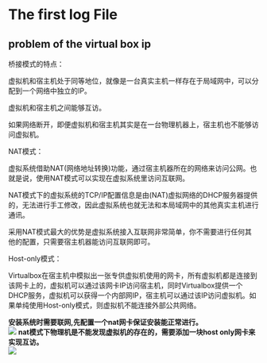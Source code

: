 # The first log File
## problem of the virtual box ip
桥接模式的特点：

虚拟机和宿主机处于同等地位，就像是一台真实主机一样存在于局域网中，可以分配到一个网络中独立的IP。

虚拟机和宿主机之间能够互访。

如果网络断开，即便虚拟机和宿主机其实是在一台物理机器上，宿主机也不能够访问虚拟机。

NAT模式：

虚拟系统借助NAT(网络地址转换)功能，通过宿主机器所在的网络来访问公网。也就是说，使用NAT模式可以实现在虚拟系统里访问互联网。

NAT模式下的虚拟系统的TCP/IP配置信息是由(NAT)虚拟网络的DHCP服务器提供的，无法进行手工修改，因此虚拟系统也就无法和本局域网中的其他真实主机进行通讯。

采用NAT模式最大的优势是虚拟系统接入互联网非常简单，你不需要进行任何其他的配置，只需要宿主机器能访问互联网即可。


Host-only模式：

Virtualbox在宿主机中模拟出一张专供虚拟机使用的网卡，所有虚拟机都是连接到该网卡上的，虚拟机可以通过该网卡IP访问宿主机，同时Virtualbox提供一个DHCP服务，虚拟机可以获得一个内部网IP，宿主机可以通过该IP访问虚拟机。如果单纯使用Host-only模式，则虚拟机不能连接外部公共网络。

**安装系统时需要联网,先配置一个nat网卡保证安装能正常进行。**  
![](https://images0.cnblogs.com/blog2015/545411/201505/061646030792094.jpg)
**nat模式下物理机是不能发现虚拟机的存在的，需要添加一块host only网卡来实现互访。**  
![](https://images0.cnblogs.com/blog2015/545411/201505/061653364859041.jpg)